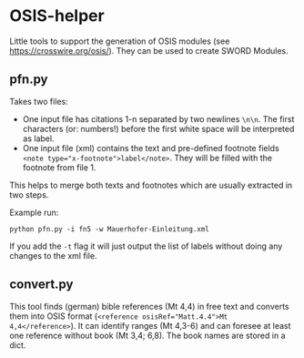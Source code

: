 # OSIS-helper
Little tools to support the generation of OSIS modules (see https://crosswire.org/osis/). They can be used to create SWORD Modules.

## pfn.py

Takes two files: 
* One input file has citations 1-n separated by two newlines ```\n\n```. The first characters (or: numbers!) before the first white space will be interpreted as label.
* One input file (xml) contains the text and pre-defined footnote fields ```<note type="x-footnote">label</note>```. They will be filled with the footnote from file 1.

This helps to merge both texts and footnotes which are usually extracted in two steps. 

Example run:
```
python pfn.py -i fn5 -w Mauerhofer-Einleitung.xml
```
If you add the ```-t``` flag it will just output the list of labels without doing any changes to the xml file.

## convert.py

This tool finds (german) bible references (Mt 4,4) in free text and converts them into OSIS format (```<reference osisRef="Matt.4.4">Mt 4,4</reference>```). It can identify ranges (Mt 4,3-6) and can foresee at least one reference without book (Mt 3,4; 6,8). The book names are stored in a dict. 
